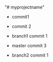 "# myprojectname"

- commit1
- commit 2


- branch1 commit 1


- master commit 3


- branch2 commit 1

